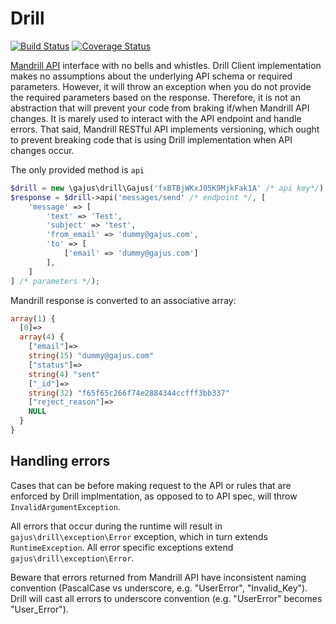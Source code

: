 # Drill

[![Build Status](https://travis-ci.org/gajus/drill.png?branch=master)](https://travis-ci.org/gajus/drill)
[![Coverage Status](https://coveralls.io/repos/gajus/drill/badge.png)](https://coveralls.io/r/gajus/drill)

[Mandrill API](https://mandrillapp.com/api/docs/) interface with no bells and whistles. Drill Client implementation makes no assumptions about the underlying API schema or required parameters. However, it will throw an exception when you do not provide the required parameters based on the response. Therefore, it is not an abstraction that will prevent your code from braking if/when Mandrill API changes. It is marely used to interact with the API endpoint and handle errors. That said, Mandrill RESTful API implements versioning, which ought to prevent breaking code that is using Drill implementation when API changes occur.

The only provided method is `api`

```php
$drill = new \gajus\drill\Gajus('fxBTBjWKxJ05K9MjkFak1A' /* api key*/);
$response = $drill->api('messages/send' /* endpoint */, [
    'message' => [
        'text' => 'Test',
        'subject' => 'test',
        'from_email' => 'dummy@gajus.com',
        'to' => [
            ['email' => 'dummy@gajus.com']
        ],
    ]
] /* parameters */);
```

Mandrill response is converted to an associative array:

```php
array(1) {
  [0]=>
  array(4) {
    ["email"]=>
    string(15) "dummy@gajus.com"
    ["status"]=>
    string(4) "sent"
    ["_id"]=>
    string(32) "f65f65c266f74e2884344ccfff3bb337"
    ["reject_reason"]=>
    NULL
  }
}
```

## Handling errors

Cases that can be before making request to the API or rules that are enforced by Drill implmentation, as opposed to to API spec, will throw `InvalidArgumentException`.

All errors that occur during the runtime will result in `gajus\drill\exception\Error` exception, which in turn extends `RuntimeException`. All error specific exceptions extend `gajus\drill\exception\Error`.

Beware that errors returned from Mandrill API have inconsistent naming convention (PascalCase vs underscore, e.g. "UserError", "Invalid_Key"). Drill will cast all errors to underscore convention (e.g. "UserError" becomes "User_Error").